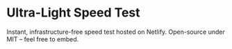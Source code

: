 # Ultra-Light Speed Test
Instant, infrastructure-free speed test hosted on Netlify.
Open-source under MIT – feel free to embed.